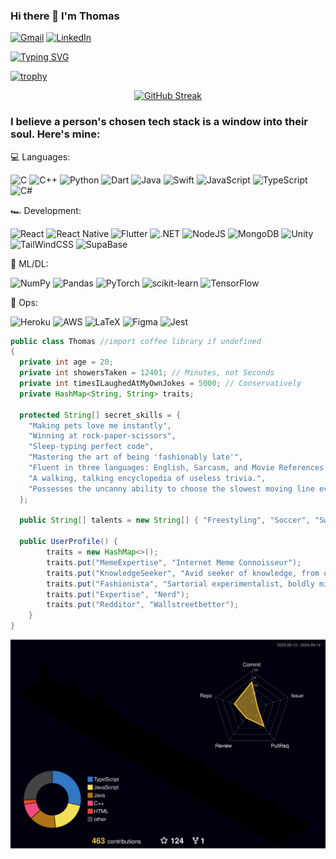 ### Hi there 👋 I'm Thomas 
[![Gmail](https://img.shields.io/badge/-Gmail-D14836?style=for-the-badge&logo=Gmail&logoColor=white)](mailto:olingerthomas95@gmail.com)
[![LinkedIn](https://img.shields.io/badge/-LinkedIn-blue?style=for-the-badge&logo=LinkedIn&logoColor=white)](https://www.linkedin.com/in/thomasolinger/)
<p align="center">
  
 <a href="https://git.io/typing-svg"><img src="https://readme-typing-svg.demolab.com?font=Fira+Code&duration=4000&pause=500&color=0759F7&width=435&lines=3rd+Year+University+Student;Experienced+Full-Stack+%26+App+Dev;Idea+Driven+Imaginator;Professional+Keyboard+Masher;Always+learning+more;Currently+Improving+User+Experiences" alt="Typing SVG" /></a>
</p>

[![trophy](https://github-profile-trophy.vercel.app/?username=ThomasOli&theme=juicyfresh&no-bg=true&no-frame=true&row=1)](https://github.com/ryo-ma/github-profile-trophy)
<div align="center">
    <a href="https://git.io/streak-stats">
        <img src="http://github-readme-streak-stats.herokuapp.com?user=ThomasOli&theme=sunset-gradient" alt="GitHub Streak">
    </a>
</div>

### I believe a person's chosen tech stack is a window into their soul. Here's mine:

💻 Languages:

![C](https://img.shields.io/badge/C-00599C?style=for-the-badge&logo=c&logoColor=white)
![C++](https://img.shields.io/badge/c++-%2300599C.svg?style=for-the-badge&logo=c%2B%2B&logoColor=white)
![Python](https://img.shields.io/badge/python-3670A0?style=for-the-badge&logo=python&logoColor=ffdd54)
![Dart](https://img.shields.io/badge/Dart-0175C2?style=for-the-badge&logo=dart&logoColor=white)
![Java](https://img.shields.io/badge/java-%23ED8B00.svg?style=for-the-badge&logo=openjdk&logoColor=white)
![Swift](https://img.shields.io/badge/Swift-FA7343?style=for-the-badge&logo=swift&logoColor=white)
![JavaScript](https://img.shields.io/badge/JavaScript-F7DF1E?style=for-the-badge&logo=javascript&logoColor=black)
![TypeScript](https://img.shields.io/badge/typescript-%23007ACC.svg?style=for-the-badge&logo=typescript&logoColor=white)
![C#](https://img.shields.io/badge/c%23-%23239120.svg?style=for-the-badge&logo=c-sharp&logoColor=white)

🏎️ Development:

![React](https://img.shields.io/badge/react-%2320232a.svg?style=for-the-badge&logo=react&logoColor=%2361DAFB)
![React Native](https://img.shields.io/badge/React_Native-20232A?style=for-the-badge&logo=react&logoColor=61DAFB)
![Flutter](https://img.shields.io/badge/Flutter-02569B?style=for-the-badge&logo=flutter&logoColor=white)
![.NET](https://img.shields.io/badge/.NET-5C2D91?style=for-the-badge&logo=.net&logoColor=white)
![NodeJS](https://img.shields.io/badge/node.js-6DA55F?style=for-the-badge&logo=node.js&logoColor=white)
![MongoDB](https://img.shields.io/badge/MongoDB-4EA94B?style=for-the-badge&logo=mongodb&logoColor=white)
![Unity](https://img.shields.io/badge/Unity-100000?style=for-the-badge&logo=unity&logoColor=white)
![TailWindCSS](https://img.shields.io/badge/Tailwind_CSS-38B2AC?style=for-the-badge&logo=tailwind-css&logoColor=white)
![SupaBase](https://img.shields.io/badge/Supabase-181818?style=for-the-badge&logo=supabase&logoColor=white)

🤖 ML/DL:

![NumPy](https://img.shields.io/badge/numpy-%23013243.svg?style=for-the-badge&logo=numpy&logoColor=white)
![Pandas](https://img.shields.io/badge/pandas-%23150458.svg?style=for-the-badge&logo=pandas&logoColor=white)
![PyTorch](https://img.shields.io/badge/PyTorch-%23EE4C2C.svg?style=for-the-badge&logo=PyTorch&logoColor=white)
![scikit-learn](https://img.shields.io/badge/scikit--learn-%23F7931E.svg?style=for-the-badge&logo=scikit-learn&logoColor=white)
![TensorFlow](https://img.shields.io/badge/TensorFlow-%23FF6F00.svg?style=for-the-badge&logo=TensorFlow&logoColor=white)

🚀 Ops:

![Heroku](https://img.shields.io/badge/Heroku-430098?style=for-the-badge&logo=heroku&logoColor=white)
![AWS](https://img.shields.io/badge/Amazon_AWS-232F3E?style=for-the-badge&logo=amazon-aws&logoColor=white)
![LaTeX](https://img.shields.io/badge/latex-%23008080.svg?style=for-the-badge&logo=latex&logoColor=white)
![Figma](https://img.shields.io/badge/Figma-F24E1E?style=for-the-badge&logo=figma&logoColor=white)
![Jest](https://img.shields.io/badge/Jest-323330?style=for-the-badge&logo=Jest&logoColor=white)


```java
public class Thomas //import coffee library if undefined
{
  private int age = 20;
  private int showersTaken = 12401; // Minutes, not Seconds
  private int timesILaughedAtMyOwnJokes = 5000; // Conservatively
  private HashMap<String, String> traits;

  protected String[] secret_skills = {
    "Making pets love me instantly",
    "Winning at rock-paper-scissors",
    "Sleep-typing perfect code",
    "Mastering the art of being 'fashionably late'",
    "Fluent in three languages: English, Sarcasm, and Movie References.",
    "A walking, talking encyclopedia of useless trivia.",
    "Possesses the uncanny ability to choose the slowest moving line every time."
  };

  public String[] talents = new String[] { "Freestyling", "Soccer", "Swimming", "Taekwondo", "Lifting", "Trivia", "Sleeping", "Coding :)" };

  public UserProfile() {
        traits = new HashMap<>();
        traits.put("MemeExpertise", "Internet Meme Connoisseur");
        traits.put("KnowledgeSeeker", "Avid seeker of knowledge, from quantum physics to the perfect Tandoori Chicken Recipe.");
        traits.put("Fashionista", "Sartorial experimentalist, boldly mixing patterns since childhood.");
        traits.put("Expertise", "Nerd");
        traits.put("Redditor", "Wallstreetbetter");
    }
}
```
<img align="center" src="./profile-3d-contrib/profile-night-rainbow.svg" alt=" " width="1000"/>


<!--
**ThomasOli/ThomasOli** is a ✨ _special_ ✨ repository because its `README.md` (this file) appears on your GitHub profile.

Here are some ideas to get you started:

- 🔭 I’m currently working on ...
- 🌱 I’m currently learning ...
- 👯 I’m looking to collaborate on ...
- 🤔 I’m looking for help with ...
- 💬 Ask me about ...
- 📫 How to reach me: ...
- 😄 Pronouns: ...
- ⚡ Fun fact: ...
-->
